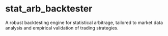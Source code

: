 # stat_arb_backtester

A robust backtesting engine for statistical arbitrage, tailored to market data analysis and empirical validation of trading strategies.